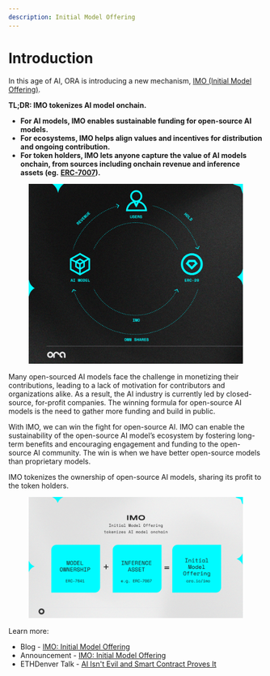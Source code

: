 ```yaml
---
description: Initial Model Offering
---
```


# Introduction

In this age of AI, ORA is introducing a new mechanism, [IMO (Initial Model Offering)](https://www.ora.io/imo).

**TL;DR: IMO tokenizes AI model onchain.**

* **For AI models, IMO enables sustainable funding for open-source AI models.**
* **For ecosystems, IMO helps align values and incentives for distribution and ongoing contribution.**
* **For token holders, IMO lets anyone capture the value of AI models onchain, from sources including onchain revenue and inference assets (eg.** [**ERC-7007**](https://eips.ethereum.org/EIPS/eip-7007)**).**

<div data-full-width="false">

<figure><img src="../.gitbook/assets/Group 1000006178.png" alt=""><figcaption></figcaption></figure>

</div>

Many open-sourced AI models face the challenge in monetizing their contributions, leading to a lack of motivation for contributors and organizations alike. As a result, the AI industry is currently led by closed-source, for-profit companies. The winning formula for open-source AI models is the need to gather more funding and build in public.

With IMO, we can win the fight for open-source AI. IMO can enable the sustainability of the open-source AI model’s ecosystem by fostering long-term benefits and encouraging engagement and funding to the open-source AI community. The win is when we have better open-source models than proprietary models.

IMO tokenizes the ownership of open-source AI models, sharing its profit to the token holders.

<figure><img src="../.gitbook/assets/Untitled.png" alt=""><figcaption></figcaption></figure>

Learn more:

* Blog - [IMO: Initial Model Offering](https://mirror.xyz/orablog.eth/xYMD27tN23ppbKCluB9faytF\_W6M1hKXTuKcfkm3D50)
* Announcement - [IMO: Initial Model Offering](https://twitter.com/OraProtocol/status/1763676800297673001)
* ETHDenver Talk - [AI Isn't Evil and Smart Contract Proves It](https://www.youtube.com/watch?v=6fujouJ26n8)
